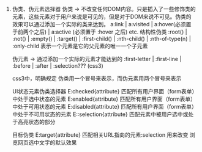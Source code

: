 1. 伪类、伪元素选择器 
   伪类 -> 不改变任何DOM内容。只是插入了一些修饰类的元素，这些元素对于用户来说是可见的，但是对于DOM来说不可见。伪类的效果可以通过添加一个实际的类来达到。
   a:link | a:visited | a:hover(必须置于前两个之后) | a:active (必须置于 :hover 之后)
   etc.
   结构性伪类
   :root() | :not() | :empty() | :target() | :first-child() | :nth-child() | :nth-of-type(n) | :only-child 表示一个元素是它的父元素的唯一一个子元素


   伪元素 -> 通过添加一个实际的元素才能达到的
   :first-letter | :first-line | :before | :after | :selection??? (css3)
   
   css3中，明确规定 伪类用一个冒号来表示，而伪元素用两个冒号来表示

   UI状态元素伪类选择器
   E:checked{attribute} 匹配所有用户界面（form表单）中处于选中状态的元素
   E:enabled{attribute} 匹配所有用户界面（form表单）中处于可用状态的元素
   E:disabled{attribute} 匹配所有用户界面（form表单）中处于不可用状态的元素
   E::selection{attribute} 匹配元素中被用户选中或处于高亮状态的部分

 
 
   目标伪类
   E:target{attribute}   匹配相关URL指向的元素:selection 用来改变 浏览网页选中文字的默认效果



